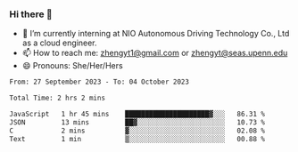 ### Hi there 👋

<!--
**zhengyt1/zhengyt1** is a ✨ _special_ ✨ repository because its `README.md` (this file) appears on your GitHub profile.

Here are some ideas to get you started:

- 🔭 I’m currently working on ...
- 🌱 I’m currently learning ...
- 👯 I’m looking to collaborate on ...
- 🤔 I’m looking for help with ...
- 💬 Ask me about ...
- 📫 How to reach me: ...
- 😄 Pronouns: ...
- ⚡ Fun fact: ...
-->

- 🔭 I’m currently interning at NIO Autonomous Driving Technology Co., Ltd as a cloud engineer.
- 📫 How to reach me: zhengyt1@gmail.com or zhengyt@seas.upenn.edu
- 😄 Pronouns: She/Her/Hers



<!--START_SECTION:waka-->

```txt
From: 27 September 2023 - To: 04 October 2023

Total Time: 2 hrs 2 mins

JavaScript   1 hr 45 mins    █████████████████████▓░░░   86.31 %
JSON         13 mins         ██▓░░░░░░░░░░░░░░░░░░░░░░   10.73 %
C            2 mins          ▓░░░░░░░░░░░░░░░░░░░░░░░░   02.08 %
Text         1 min           ▒░░░░░░░░░░░░░░░░░░░░░░░░   00.88 %
```

<!--END_SECTION:waka-->
